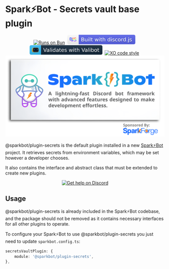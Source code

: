 # Spark⚡️Bot - Secrets vault base plugin

<div align="center">
    <a href="https://bun.sh"><img alt="Runs on Bun" src="https://img.shields.io/badge/Runs%20on%20Bun-%23E37AB4?style=flat&logo=bun&logoColor=%23F9F1E1&logoSize=auto&labelColor=%232F2F2F" height=30></a>&nbsp;
    <a href="https://discord.js.org"><img alt=" Built with discord.js" src="https://github.com/SparkBotDev/.github/raw/main/assets/images/discordjs-badge.svg" height=30></a>&nbsp;
    <a href="https://valibot.dev"><img alt="Validates with Valibot" src="https://github.com/SparkBotDev/.github/raw/main/assets/images/valibot-badge.svg" height=30></a>&nbsp;
    <a href="https://github.com/xojs/xo"><img alt="XO code style" src="https://shields.io/badge/code_style-5ed9c7?logo=xo&labelColor=gray" height=30></a>&nbsp;
</div>
<div align="center">
    <img src="https://github.com/SparkBotDev/.github/raw/main/assets/images/readme-banner.png" alt="">
</div>

@sparkbot/plugin-secrets is the default plugin installed in a new [Spark⚡️Bot](https://github.com/SparkBotDev/SparkBot) project. It retrieves secrets from environment variables, which may be set however a developer chooses.

It also contains the interface and abstract class that must be extended to create new plugins.

<div align="center">
    <a href="https://discord.gg/J3FYK8VmrA"><img alt="Get help on Discord" src="https://img.shields.io/discord/1250847505566929037?logo=discord&logoColor=white&label=Get%20Help&labelColor=%235761E1&color=%2350545B" height=30></a>
</div>

## Usage

@sparkbot/plugin-secrets is already included in the Spark⚡️Bot codebase, and the package should not be removed as it contains necessary interfaces for all other plugins to operate.

To configure your Spark⚡️Bot to use @sparkbot/plugin-secrets you just need to update `sparkbot.config.ts`:

```ts
secretsVaultPlugin: {
	module: '@sparkbot/plugin-secrets',
},
```
